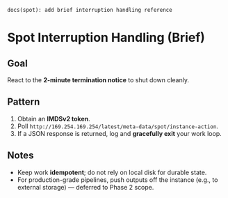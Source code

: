 `docs(spot): add brief interruption handling reference`

# Spot Interruption Handling (Brief)

## Goal
React to the **2-minute termination notice** to shut down cleanly.

## Pattern
1. Obtain an **IMDSv2 token**.
2. Poll `http://169.254.169.254/latest/meta-data/spot/instance-action`.
3. If a JSON response is returned, log and **gracefully exit** your work loop.

## Notes
- Keep work **idempotent**; do not rely on local disk for durable state.
- For production-grade pipelines, push outputs off the instance (e.g., to external storage) — deferred to Phase 2 scope.
